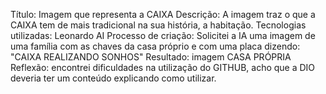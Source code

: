 Título: Imagem que representa a CAIXA
Descrição: A imagem traz o que a CAIXA tem de mais tradicional na sua história, a habitação.
Tecnologias utilizadas: Leonardo AI
Processo de criação: Solicitei a IA uma imagem de uma família com as chaves da casa próprio e com uma placa dizendo: "CAIXA REALIZANDO SONHOS"
Resultado: imagem CASA PRÓPRIA
Reflexão: encontrei dificuldades na utilização do GITHUB, acho que a DIO deveria ter um conteúdo explicando como utilizar.
